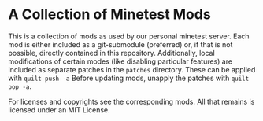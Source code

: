 A Collection of Minetest Mods
=============================

This is a collection of mods as used by our personal minetest server.  Each mod
is either included as a git-submodule (preferred) or, if that is not possible,
directly contained in this repository.  Additionally, local modifications of
certain modes (like disabling particular features) are included as separate
patches in the `patches` directory.  These can be applied with `quilt push -a`
Before updating mods, unapply the patches with `quilt pop -a`.

For licenses and copyrights see the corresponding mods.  All that remains is
licensed under an MIT License.
